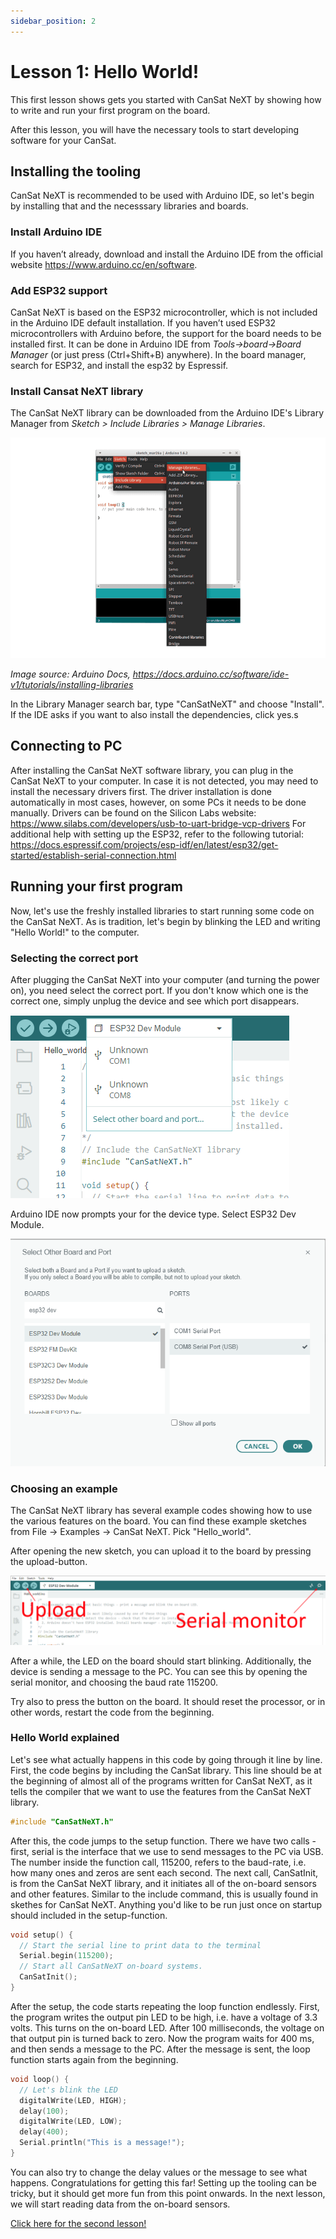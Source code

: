 ```yaml
---
sidebar_position: 2
---
```


# Lesson 1: Hello World!

This first lesson shows gets you started with CanSat NeXT by showing how to write and run your first program on the board.

After this lesson, you will have the necessary tools to start developing software for your CanSat.

## Installing the tooling

CanSat NeXT is recommended to be used with Arduino IDE, so let's begin by installing that and the necesssary libraries and boards.

### Install Arduino IDE

If you haven’t already, download and install the Arduino IDE from the official website https://www.arduino.cc/en/software.

### Add ESP32 support

CanSat NeXT is based on the ESP32 microcontroller, which is not included in the Arduino IDE default installation. If you haven’t used ESP32 microcontrollers with Arduino before, the support for the board needs to be installed first. It can be done in Arduino IDE from *Tools->board->Board Manager* (or just press (Ctrl+Shift+B) anywhere). In the board manager, search for ESP32, and install the esp32 by Espressif.

### Install Cansat NeXT library

The CanSat NeXT library can be downloaded from the Arduino IDE's Library Manager from *Sketch > Include Libraries > Manage Libraries*.

![Adding new Libraries with Arduino IDE.](./../CanSat-software/img/LibraryManager_1.png)

*Image source: Arduino Docs, https://docs.arduino.cc/software/ide-v1/tutorials/installing-libraries*

In the Library Manager search bar, type "CanSatNeXT" and choose "Install". If the IDE asks if you want to also install the dependencies, click yes.s

## Connecting to PC

After installing the CanSat NeXT software library, you can plug in the CanSat NeXT to your computer. In case it is not detected, you may need to install the necessary drivers first. The driver installation is done automatically in most cases, however, on some PCs it needs to be done manually.  Drivers can be found on the Silicon Labs website: https://www.silabs.com/developers/usb-to-uart-bridge-vcp-drivers
For additional help with setting up the ESP32, refer to the following tutorial: https://docs.espressif.com/projects/esp-idf/en/latest/esp32/get-started/establish-serial-connection.html

## Running your first program

Now, let's use the freshly installed libraries to start running some code on the CanSat NeXT. As is tradition, let's begin by blinking the LED and writing "Hello World!" to the computer.

### Selecting the correct port

After plugging the CanSat NeXT into your computer (and turning the power on), you need select the correct port. If you don't know which one is the correct one, simply unplug the device and see which port disappears.

![Selecting the correct board.](./img/selection.png)

Arduino IDE now prompts your for the device type. Select ESP32 Dev Module.

![Selecting the correct board type.](./img/type.png)

### Choosing an example

The CanSat NeXT library has several example codes showing how to use the various features on the board. You can find these example sketches from File -> Examples -> CanSat NeXT. Pick "Hello_world".

After opening the new sketch, you can upload it to the board by pressing the upload-button.

![Upload.](./img/upload.png)

After a while, the LED on the board should start blinking. Additionally, the device is sending a message to the PC. You can see this by opening the serial monitor, and choosing the baud rate 115200.

Try also to press the button on the board. It should reset the processor, or in other words, restart the code from the beginning.

### Hello World explained

Let's see what actually happens in this code by going through it line by line. First, the code begins by including the CanSat library. This line should be at the beginning of almost all of the programs written for CanSat NeXT, as it tells the compiler that we want to use the features from the CanSat NeXT library.

```Cpp title="Include CanSat NeXT"
#include "CanSatNeXT.h"
```
After this, the code jumps to the setup function. There we have two calls - first, serial is the interface that we use to send messages to the PC via USB. The number inside the function call, 115200, refers to the baud-rate, i.e. how many ones and zeros are sent each second. The next call, CanSatInit, is from the CanSat NeXT library, and it initiates all of the on-board sensors and other features. Similar to the include command, this is usually found in skethes for CanSat NeXT. Anything you'd like to be run just once on startup should included in the setup-function.

```Cpp title="Setup"
void setup() {
  // Start the serial line to print data to the terminal
  Serial.begin(115200);
  // Start all CanSatNeXT on-board systems.
  CanSatInit();
}
```

After the setup, the code starts repeating the loop function endlessly. First, the program writes the output pin LED to be high, i.e. have a voltage of 3.3 volts. This turns on the on-board LED. After 100 milliseconds, the voltage on that output pin is turned back to zero. Now the program waits for 400 ms, and then sends a message to the PC. After the message is sent, the loop function starts again from the beginning.

```Cpp title="Loop"
void loop() {
  // Let's blink the LED
  digitalWrite(LED, HIGH);
  delay(100);
  digitalWrite(LED, LOW);
  delay(400);
  Serial.println("This is a message!");
}
```

You can also try to change the delay values or the message to see what happens. Congratulations for getting this far! Setting up the tooling can be tricky, but it should get more fun from this point onwards. In the next lesson, we will start reading data from the on-board sensors.

[Click here for the second lesson!](./lesson2)